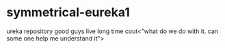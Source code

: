 # symmetrical-eureka1
ureka repository
good guys live long time
cout<"what do we do with it. can some one help me understand it">
